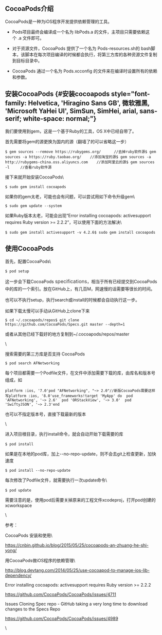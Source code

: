 CocoaPods介绍
-------------

CocoaPods是一种为iOS程序开发提供依赖管理的工具。

-   Pods项目最终会编译成一个名为 libPods.a 的文件，主项目只需要依赖这个 .a 文件即可。

-   对于资源文件，CocoaPods 提供了一个名为 Pods-resources.sh的 bash脚本，该脚本在每次项目编译的时候都会执行，将第三方库的各种资源文件复制到目标目录中。

-   CocoaPods 通过一个名为 Pods.xcconfig 的文件来在编译时设置所有的依赖和参数。

安装CocoaPods {#安装cocoapods style="font-family: Helvetica, 'Hiragino Sans GB', 微软雅黑, 'Microsoft YaHei UI', SimSun, SimHei, arial, sans-serif; white-space: normal;"}
-------------

我们要使用到gem，这是一个基于Ruby的工具，OS X中已经自带了。

首先需要将gem的源更换为国内的源（翻墙了的可以省略这一步）

``` {.prettyprint .linenums .prettyprinted style=""}
$ gem sources --remove https://rubygems.org/      //去掉ruby软件源$ gem sources -a https://ruby.taobao.org/    //添加淘宝的源$ gem sources -a http://rubygems-china.oss.aliyuncs.com    //添加阿里云的源$ gem sources -l     //查看ruby软件源
```

<span style="line-height: 1.6;">接下来就开始安装CocoaPods</span>\

``` {.prettyprint .linenums .prettyprinted}
$ sudo gem install cocoapods
```

如果你的gem太老，可能也会有问题，可以尝试用如下命令升级gem\

``` {.prettyprint .linenums .prettyprinted}
$ sudo gem update --system
```

<span style="line-height: 1.6;">如果Ruby版本太老，可能会出现“Error
installing cocoapods: activesupport requires Ruby version &gt;=
2.2.2”，可以使用下面的方法解决</span>\

``` {.prettyprint .linenums .prettyprinted}
$ sudo gem install activesupport -v 4.2.6$ sudo gem install cocoapods
```

使用CocoaPods
-------------

<span style="line-height: 1.6;">首先，配置CocoaPods</span>\

``` {.prettyprint .linenums .prettyprinted}
$ pod setup
```

这一步会下载<span style="line-height: 1.6;">CocoaPods <span
style="color: rgb(51, 51, 51); font-family: -apple-system, BlinkMacSystemFont, 'Segoe UI', Helvetica, Arial, sans-serif, 'Apple Color Emoji', 'Segoe UI Emoji', 'Segoe UI Symbol'; font-size: 16px; orphans: 2; widows: 2;">specifications</span>，相当于所有已经提交到CocoaPods中的库的一个索引。放在GitHub上，有几百M，网速慢的话需要等很长的时间。</span>

<span
style="line-height: 1.6;">也可以不执行setup，执行search或install的时候都会自动执行这一步。</span>

如果下载太慢可以手动从GitHub上clone下来

``` {.prettyprint .linenums .prettyprinted}
$ cd ~/.cocoapods/repos$ git clone https://github.com/CocoaPods/Specs.git master --depth=1
```

或者从其他已经下载好的地方复制到\~/.cocoapods/repos/master

\

<span style="line-height: 1.6;"></span>

搜索需要的第三方库是否支持 CocoaPods

``` {.prettyprint .linenums .prettyprinted}
$ pod search AFNetworking
```

<span
style="line-height: 1.6;">每个项目都需要一个Podfile文件，在文件中添加需要下载的库，由库名和版本号组成，如\
</span>

``` {.prettyprint .linenums .prettyprinted style=""}
platform :ios, '7.0'pod "AFNetworking", "~> 2.0"//新版CocoaPods需要这样写platform :ios, '8.0'use_frameworks!target 'MyApp' do  pod 'AFNetworking', '~> 2.6'  pod 'ORStackView', '~> 3.0'  pod 'SwiftyJSON', '~> 2.3'end
```

也可以不指定版本号，直接下载最新的版本

\

进入项目根目录，执行install命令，<span
style="line-height: 1.6;">就会自动开始下载需要的库</span>

``` {.prettyprint .linenums .prettyprinted}
$ pod install
```

如果是在本地的pod库，加上--no-repo-update，则不会去<span
style="line-height: 1.6;">git上</span><span
style="line-height: 1.6;">检查更新，加快速度</span>

``` {.prettyprint .linenums .prettyprinted}
$ pod install --no-repo-update
```

<span
style="line-height: 1.6;">每次修改了Podfile文件，就需要执行一次update命令</span>\

``` {.prettyprint .linenums .prettyprinted}
$ pod update
```

需要注意的是，使用pod后需要关掉原来的工程文件xcodeproj，打开pod创建的xcworkspace

\

参考：

CocoaPods 安装和使用\

<https://cnbin.github.io/blog/2015/05/25/cocoapods-an-zhuang-he-shi-yong/>

用CocoaPods做iOS程序的依赖管理\

<http://blog.devtang.com/2014/05/25/use-cocoapod-to-manage-ios-lib-dependency/>

Error installing cocoapods: activesupport requires Ruby version &gt;=
2.2.2

<https://github.com/CocoaPods/CocoaPods/issues/4711>

Issues Cloning Spec repo - GitHub taking a very long time to download
changes to the Specs Repo

<https://github.com/CocoaPods/CocoaPods/issues/4989>

\

